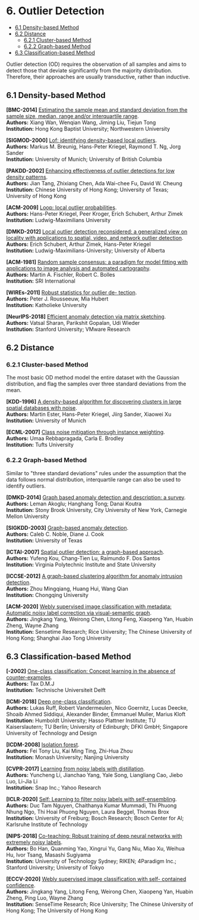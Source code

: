  <a name="top"></a>
# 6. Outlier Detection
- [6.1 Density-based Method](#6.1)
- [6.2 Distance](#6.2)
  - [6.2.1 Cluster-based Method](#6.2.1)
  - [6.2.2 Graph-based Method](#6.2.2)
- [6.3 Classification-based Method](#6.3)


Outlier detection (OD) requires the observation of all samples and aims to detect those that deviate significantly from the majority distribution.
Therefore, their approaches are usually transductive, rather than inductive.



<a name="6.1"></a>
## 6.1 Density-based Method

**[BMC-2014]**
[Estimating the sample mean and standard deviation from the sample size, median, range and/or interquartile range](https://link.springer.com/article/10.1186/1471-2288-14-135).
<br>
**Authors:** Xiang Wan, Wenqian Wang, Jiming Liu, Tiejun Tong
<br>
**Institution:** Hong Kong Baptist University; Northwestern University
 

**[SIGMOD-2000]**
[Lof: identifying density-based local outliers](https://dl.acm.org/doi/abs/10.1145/342009.335388).
<br>
**Authors:** Markus M. Breunig, Hans-Peter Kriegel, Raymond T. Ng, Jorg Sander
<br>
**Institution:** University of Munich; University of British Columbia
 

**[PAKDD-2002]**
[Enhancing effectiveness of outlier detections for low density patterns](https://link.springer.com/chapter/10.1007/3-540-47887-6_53).
<br>
**Authors:** Jian Tang, Zhixiang Chen, Ada Wai-chee Fu, David W. Cheung
<br>
**Institution:** Chinese University of Hong Kong; University of Texas; University of Hong Kong
 

**[ACM-2009]**
[Loop: local outlier probabilities](https://dl.acm.org/doi/abs/10.1145/1645953.1646195).
<br>
**Authors:** Hans-Peter Kriegel, Peer Kroger, Erich Schubert, Arthur Zimek
<br>
**Institution:** Ludwig-Maximilians University
 

**[DMKD-2012]**
[Local outlier detection reconsidered: a generalized view on locality with applications to spatial, video, and network outlier detection](https://link.springer.com/article/10.1007/s10618-012-0300-z).
<br>
**Authors:** Erich Schubert, Arthur Zimek, Hans-Peter Kriegel 
<br>
**Institution:** Ludwig-Maximilians-University; University of Alberta
 

**[ACM-1981]**
[Random sample consensus: a paradigm for model fitting with applications to image analysis and automated cartography](https://dl.acm.org/doi/abs/10.1145/358669.358692).
<br>
**Authors:** Martin A. Fischler, Robert C. Bolles
<br>
**Institution:** SRI International
 

**[WIREs-2011]**
[Robust statistics for outlier de- tection](https://wires.onlinelibrary.wiley.com/doi/abs/10.1002/widm.2).
<br>
**Authors:** Peter J. Rousseeuw, Mia Hubert
<br>
**Institution:** Katholieke University
 


**[NeurIPS-2018]**
[Efficient anomaly detection via matrix sketching](https://arxiv.org/abs/1804.03065).
<br>
**Authors:** Vatsal Sharan, Parikshit Gopalan, Udi Wieder
<br>
**Institution:** Stanford University; VMware Research
 
<a name="6.2"></a>
## 6.2 Distance


<a name="6.2.1"></a>
### 6.2.1 Cluster-based Method
The most basic OD method model the entire dataset with the Gaussian distribution, and flag the samples over three standard deviations from the mean.


**[KDD-1996]**
[A density-based algorithm for discovering clusters in large spatial databases with noise](https://www.aaai.org/Papers/KDD/1996/KDD96-037.pdf?source=post_page).
<br>
**Authors:** Martin Ester, Hans-Peter Kriegel, Jiirg Sander, Xiaowei Xu
<br>
**Institution:** University of Munich
 


**[ECML-2007]**
[Class noise mitigation through instance weighting](https://link.springer.com/chapter/10.1007/978-3-540-74958-5_71).
<br>
**Authors:** Umaa Rebbapragada, Carla E. Brodley
<br>
**Institution:** Tufts University
 



<a name="6.2.2"></a>
### 6.2.2 Graph-based Method
Similar to "three standard deviations" rules under the assumption that the data follows normal distribution, interquartile range can also be used to identify outliers.

**[DMKD-2014]**
[Graph based anomaly detection and description: a survey](https://link.springer.com/article/10.1007/s10618-014-0365-y).
<br>
**Authors:** Leman Akoglu; Hanghang Tong; Danai Koutra 
<br>
**Institution:** Stony Brook University, City University of New York, Carnegie Mellon University
 


**[SIGKDD-2003]**
[Graph-based anomaly detection](https://dl.acm.org/doi/abs/10.1145/956750.956831).
<br>
**Authors:** Caleb C. Noble, Diane J. Cook
<br>
**Institution:** University of Texas
 


**[ICTAI-2007]**
[Spatial outlier detection: a graph-based approach](https://ieeexplore.ieee.org/abstract/document/4410296).
<br>
**Authors:** Yufeng Kou, Chang-Tien Lu, Raimundo F. Dos Santos
<br>
**Institution:** Virginia Polytechnic Institute and State University
 


**[ICCSE-2012]**
[A graph-based clustering algorithm for anomaly intrusion detection](https://ieeexplore.ieee.org/abstract/document/6295306).
<br>
**Authors:** Zhou Mingqiang, Huang Hui, Wang Qian
<br>
**Institution:** Chongqing University
 


**[ACM-2020]**
[Webly supervised image classification with metadata: Automatic noisy label correction via visual-semantic graph](https://dl.acm.org/doi/abs/10.1145/3394171.3413952).
<br>
**Authors:** Jingkang Yang, Weirong Chen, Litong Feng, Xiaopeng Yan, Huabin Zheng, Wayne Zhang
<br>
**Institution:** Sensetime Research; Rice University; The Chinese University of Hong Kong; Shanghai Jiao Tong University
 



<a name="6.3"></a>
## 6.3 Classification-based Method

**[-2002]**
[One-class classification: Concept learning in the absence of counter-examples](https://www.elibrary.ru/item.asp?id=5230402).
<br>
**Authors:** Tax D.M.J
<br>
**Institution:** Technische Universiteit Delft
 

**[ICMI-2018]**
[Deep one-class classification](http://proceedings.mlr.press/v80/ruff18a).
<br>
**Authors:** Lukas Ruff, Robert Vandermeulen, Nico Goernitz, Lucas Deecke, Shoaib Ahmed Siddiqui, Alexander Binder, Emmanuel Muller, Marius Kloft 
<br>
**Institution:** Humboldt University; Hasso Plattner Institute; TU Kaiserslautern; TU Berlin; University of Edinburgh; DFKI GmbH; Singapore University of Technology and Design
 

**[ICDM-2008]**
[Isolation forest](https://ieeexplore.ieee.org/abstract/document/4781136/).
<br>
**Authors:** Fei Tony Liu, Kai Ming Ting, Zhi-Hua Zhou
<br>
**Institution:** Monash University; Nanjing University
 

**[CVPR-2017]**
[Learning from noisy labels with distillation](https://openaccess.thecvf.com/content_iccv_2017/html/Li_Learning_From_Noisy_ICCV_2017_paper.html).
<br>
**Authors:** Yuncheng Li, Jianchao Yang, Yale Song, Liangliang Cao, Jiebo Luo, Li-Jia Li
<br>
**Institution:** Snap Inc.; Yahoo Research
 

**[ICLR-2020]**
[Self: Learning to filter noisy labels with self-ensembling](https://arxiv.org/abs/1910.01842).
<br>
**Authors:** Duc Tam Nguyen, Chaithanya Kumar Mummadi, Thi Phuong Nhung Ngo, Thi Hoai Phuong Nguyen, Laura Beggel, Thomas Brox
<br>
**Institution:**  University of Freiburg; Bosch Research; Bosch Center for AI; Karlsruhe Institute of Technology
 

**[NIPS-2018]**
[Co-teaching: Robust training of deep neural networks with extremely noisy labels](https://arxiv.org/abs/1804.06872).
<br>
**Authors:** Bo Han, Quanming Yao, Xingrui Yu, Gang Niu, Miao Xu, Weihua Hu, Ivor Tsang, Masashi Sugiyama
<br>
**Institution:** University of Technology Sydney; RIKEN; 4Paradigm Inc.; Stanford University; University of Tokyo
 

**[ECCV-2020]**
[Webly supervised image classification with self- contained confidence](https://link.springer.com/chapter/10.1007%2F978-3-030-58598-3_46).
<br>
**Authors:** Jingkang Yang, Litong Feng, Weirong Chen, Xiaopeng Yan, Huabin Zheng, Ping Luo, Wayne Zhang
<br>
**Institution:** SenseTime Research; Rice University; The Chinese University of Hong Kong; The University of Hong Kong
 





